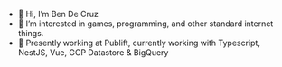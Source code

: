 - 👋 Hi, I’m Ben De Cruz
- 👀 I’m interested in games, programming, and other standard internet things.
- 🌱 Presently working at Publift, currently working with Typescript, NestJS, Vue, GCP Datastore & BigQuery

<!---
bendecruz745/bendecruz745 is a ✨ special ✨ repository because its `README.md` (this file) appears on your GitHub profile.
You can click the Preview link to take a look at your changes.
--->

